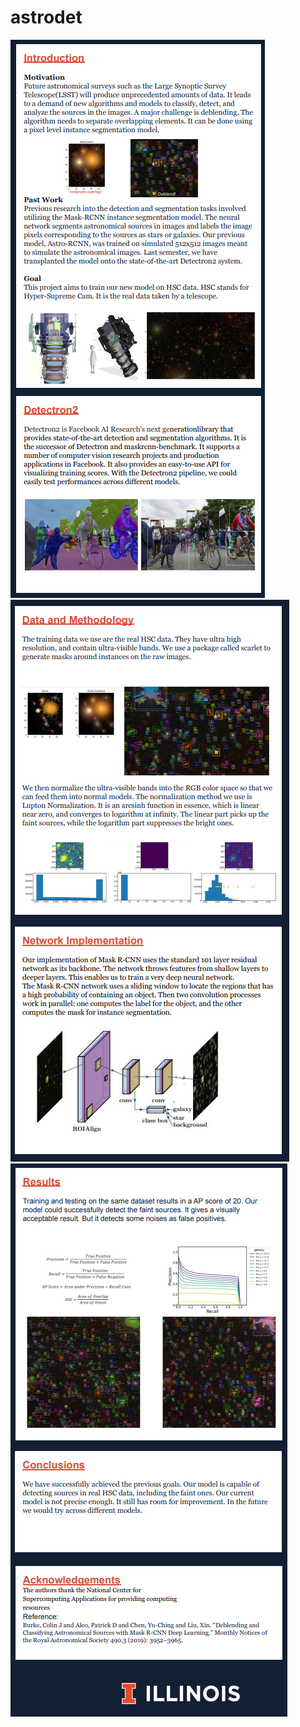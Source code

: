 # astrodet

![1](https://github.com/lyf1436/astrodet/blob/main/WeChat%20Screenshot_20221006114807.png)
![2](https://github.com/lyf1436/astrodet/blob/main/WeChat%20Screenshot_20221006114815.png)
![3](https://github.com/lyf1436/astrodet/blob/main/WeChat%20Screenshot_20221006114823.png)
